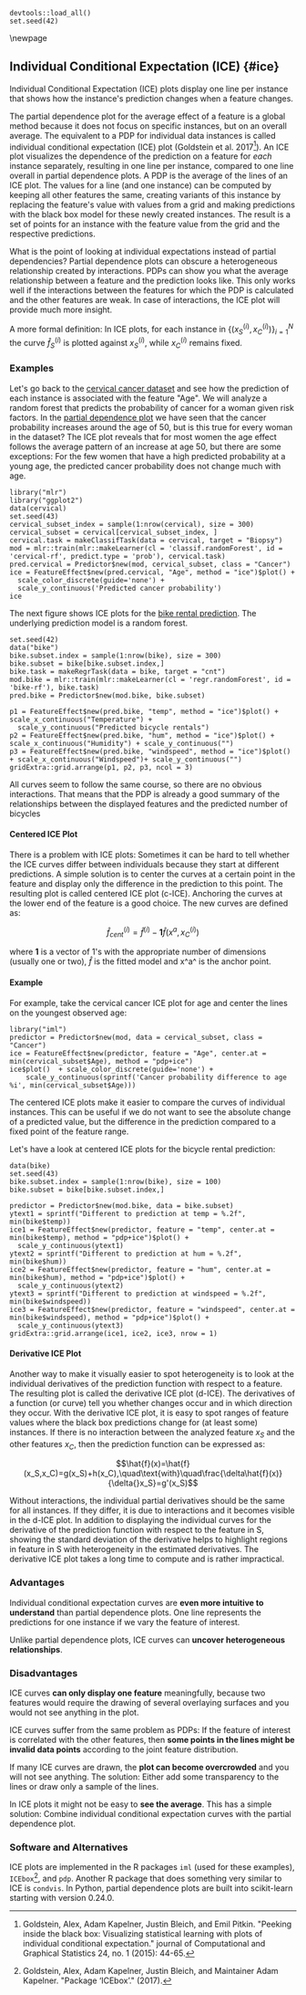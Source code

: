 ```{r, message = FALSE, warning = FALSE, echo = FALSE}
devtools::load_all()
set.seed(42)
```

\newpage

## Individual Conditional Expectation (ICE) {#ice}

Individual Conditional Expectation (ICE) plots display one line per instance that shows how the instance's prediction changes when a feature changes. 

The partial dependence plot for the average effect of a feature is a global method because it does not focus on specific instances, but on an overall average.
The equivalent to a PDP for individual data instances is called individual conditional expectation (ICE) plot (Goldstein et al. 2017[^Goldstein2017]).
An ICE plot visualizes the dependence of the prediction on a feature for *each* instance separately, resulting in one line per instance, compared to one line overall in partial dependence plots.
A PDP is the average of the lines of an ICE plot.
The values for a line (and one instance) can be computed by keeping all other features the same, creating variants of this instance by replacing the feature's value with values from a grid and making predictions with the black box model for these newly created instances.
The result is a set of points for an instance with the feature value from the grid and the respective predictions.

What is the point of looking at individual expectations instead of partial dependencies?
Partial dependence plots can obscure a heterogeneous relationship created by interactions.
PDPs can show you what the average relationship between a feature and the prediction looks like.
This only works well if the interactions between the features for which the PDP is calculated and the other features are weak.
In case of interactions, the ICE plot will provide much more insight.

A more formal definition:
In ICE plots, for each instance in $\{(x_{S}^{(i)},x_{C}^{(i)})\}_{i=1}^N$ the curve $\hat{f}_S^{(i)}$ is plotted against $x^{(i)}_{S}$, while $x^{(i)}_{C}$ remains  fixed.

### Examples

Let's go back to the [cervical cancer dataset](#cervical) and see how the prediction of each instance is associated with the feature "Age".
We will analyze a random forest that predicts the probability of cancer for a woman given risk factors.
In the [partial dependence plot](#pdp) we have seen that the cancer probability increases around the age of 50, but is this true for every woman in the dataset?
The ICE plot reveals that for most women the age effect follows the average pattern of an increase at age 50, but there are some exceptions:
For the few women that have a high predicted probability at a young age, the predicted cancer probability does not change much with age.

```{r ice-cervical, fig.cap="ICE plot of cervical cancer probability by age. Each line represents one woman. For most women there is an increase in predicted cancer probability with increasing age. For some women with a predicted cancer probability above 0.4, the prediction does not change much at higher age."}
library("mlr")
library("ggplot2")
data(cervical)
set.seed(43)
cervical_subset_index = sample(1:nrow(cervical), size = 300)
cervical_subset = cervical[cervical_subset_index, ]
cervical.task = makeClassifTask(data = cervical, target = "Biopsy")
mod = mlr::train(mlr::makeLearner(cl = 'classif.randomForest', id = 'cervical-rf', predict.type = 'prob'), cervical.task)
pred.cervical = Predictor$new(mod, cervical_subset, class = "Cancer")
ice = FeatureEffect$new(pred.cervical, "Age", method = "ice")$plot() + 
  scale_color_discrete(guide='none') + 
  scale_y_continuous('Predicted cancer probability')
ice
```

The next figure shows ICE plots for the [bike rental prediction](#bike-data).
The underlying prediction model is a random forest.

```{r ice-bike, fig.cap='ICE plots of predicted bicycle rentals by weather conditions. The same effects can be observed as in the partial dependence plots.', fig.height = 4}
set.seed(42)
data("bike")
bike.subset.index = sample(1:nrow(bike), size = 300)
bike.subset = bike[bike.subset.index,]
bike.task = makeRegrTask(data = bike, target = "cnt")
mod.bike = mlr::train(mlr::makeLearner(cl = 'regr.randomForest', id = 'bike-rf'), bike.task)
pred.bike = Predictor$new(mod.bike, bike.subset)

p1 = FeatureEffect$new(pred.bike, "temp", method = "ice")$plot() + scale_x_continuous("Temperature") + 
  scale_y_continuous("Predicted bicycle rentals")
p2 = FeatureEffect$new(pred.bike, "hum", method = "ice")$plot() + scale_x_continuous("Humidity") + scale_y_continuous("")
p3 = FeatureEffect$new(pred.bike, "windspeed", method = "ice")$plot() + scale_x_continuous("Windspeed")+ scale_y_continuous("")
gridExtra::grid.arrange(p1, p2, p3, ncol = 3)
```

All curves seem to follow the same course, so there are no obvious interactions.
That means that the PDP is already a good summary of the relationships between the displayed features and the predicted number of bicycles

#### Centered ICE Plot

There is a problem with ICE plots:
Sometimes it can be hard to tell whether the ICE curves differ between individuals because they start at different predictions.
A simple solution is to center the curves at a certain point in the feature and  display only the difference in the prediction to this point.
The resulting plot is called centered ICE plot (c-ICE).
Anchoring the curves at the lower end of the feature is a good choice.
The new curves are defined as:

$$\hat{f}_{cent}^{(i)}=\hat{f}^{(i)}-\mathbf{1}\hat{f}(x^{a},x^{(i)}_{C})$$

where $\mathbf{1}$ is a vector of 1's with the appropriate number of dimensions (usually one or two), $\hat{f}$ is the fitted model and x^a^ is the anchor point.

#### Example

For example, take the cervical cancer ICE plot for age and center the lines on the youngest observed age:

```{r ice-cervical-centered, fig.cap=sprintf("Centered ICE plot for predicted  cancer probability by age. Lines are fixed to 0 at age %i. Compared to age %i, the predictions for most women remain unchanged until the age of 45 where the predicted probability increases.", min(cervical_subset$Age), min(cervical_subset$Age)), fig.height = 4}
library("iml")
predictor = Predictor$new(mod, data = cervical_subset, class = "Cancer")
ice = FeatureEffect$new(predictor, feature = "Age", center.at = min(cervical_subset$Age), method = "pdp+ice")
ice$plot()  + scale_color_discrete(guide='none') +
    scale_y_continuous(sprintf('Cancer probability difference to age %i', min(cervical_subset$Age))) 
```

The centered ICE plots make it easier to compare the curves of individual instances.
This can be useful if we do not want to see the absolute change of a predicted value, but the difference in the prediction compared to a fixed point of the feature range.

Let's have a look at centered ICE plots for the bicycle rental prediction:

```{r ice-bike-centered, fig.cap='Centered ICE plots of predicted number of bikes by weather condition. The lines show the difference in prediction compared to the prediction with the respective feature value at its observed minimum.'}
data(bike)
set.seed(43)
bike.subset.index = sample(1:nrow(bike), size = 100)
bike.subset = bike[bike.subset.index,]

predictor = Predictor$new(mod.bike, data = bike.subset)
ytext1 = sprintf("Different to prediction at temp = %.2f", min(bike$temp))
ice1 = FeatureEffect$new(predictor, feature = "temp", center.at = min(bike$temp), method = "pdp+ice")$plot() +
  scale_y_continuous(ytext1)
ytext2 = sprintf("Different to prediction at hum = %.2f", min(bike$hum))
ice2 = FeatureEffect$new(predictor, feature = "hum", center.at = min(bike$hum), method = "pdp+ice")$plot() +
  scale_y_continuous(ytext2)
ytext3 = sprintf("Different to prediction at windspeed = %.2f", min(bike$windspeed))
ice3 = FeatureEffect$new(predictor, feature = "windspeed", center.at = min(bike$windspeed), method = "pdp+ice")$plot() +
  scale_y_continuous(ytext3)
gridExtra::grid.arrange(ice1, ice2, ice3, nrow = 1)
```

#### Derivative ICE Plot

Another way to make it visually easier to spot heterogeneity is to look at the individual derivatives of the prediction function with respect to a feature.
The resulting plot is called the derivative ICE plot (d-ICE).
The derivatives of a function (or curve) tell you whether changes occur and in which direction they occur.
With the derivative ICE plot, it is easy to spot ranges of feature values where the black box predictions change for (at least some) instances.
If there is no interaction between the analyzed feature $x_S$ and the other features $x_C$, then the prediction function can be expressed as:

$$\hat{f}(x)=\hat{f}(x_S,x_C)=g(x_S)+h(x_C),\quad\text{with}\quad\frac{\delta\hat{f}(x)}{\delta{}x_S}=g'(x_S)$$

Without interactions, the individual partial derivatives should be the same for all instances.
If they differ, it is due to interactions and it becomes visible in the d-ICE plot.
In addition to displaying the individual curves for the derivative of the prediction function with respect to the feature in S, showing the standard deviation of the derivative helps to highlight regions in feature in S with heterogeneity in the estimated derivatives.
The derivative ICE plot takes a long time to compute and is rather impractical.


### Advantages

Individual conditional expectation curves are **even more intuitive to understand** than partial dependence plots.
One line represents the predictions for one instance if we vary the feature of interest. 

Unlike partial dependence plots, ICE curves can **uncover heterogeneous relationships**.

### Disadvantages 

ICE curves **can only display one feature** meaningfully, because two features would require the drawing of several overlaying surfaces and you would not see anything in the plot.

ICE curves suffer from the same problem as PDPs: 
If the feature of interest is correlated with the other features, then **some points in the lines might be invalid data points** according to the joint feature distribution. 

If many ICE curves are drawn, the **plot can become overcrowded** and you will not see anything. 
The solution: Either add some transparency to the lines or draw only a sample of the lines.

In ICE plots it might not be easy to **see the average**. 
This has a simple solution:
Combine individual conditional expectation curves with the partial dependence plot.

### Software and Alternatives

ICE plots are implemented in the R packages `iml` (used for these examples), `ICEbox`[^ICEbox], and `pdp`.
Another R package that does something very similar to ICE is `condvis`. In Python, partial dependence plots are built into scikit-learn starting with version 0.24.0.



[^ICEbox]: Goldstein, Alex, Adam Kapelner, Justin Bleich, and Maintainer Adam Kapelner. "Package ‘ICEbox’." (2017).

[^Goldstein2017]: Goldstein, Alex, Adam Kapelner, Justin Bleich, and Emil Pitkin. "Peeking inside the black box: Visualizing statistical learning with plots of individual conditional expectation." journal of Computational and Graphical Statistics 24, no. 1 (2015): 44-65.

